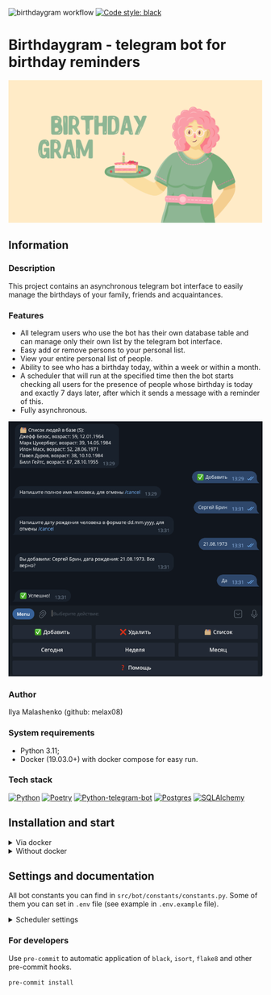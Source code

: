 ![birthdaygram workflow](https://github.com/melax08/birthdaygram/actions/workflows/birthdaygram-workflow.yml/badge.svg)
[![Code style: black](https://img.shields.io/badge/code%20style-black-000000.svg)](https://github.com/psf/black)

# Birthdaygram - telegram bot for birthday reminders

![birthdaygram_logo.png](readme_imgs/birthdaygram_logo.png)

## Information

### Description

This project contains an asynchronous telegram bot interface to easily manage the birthdays of your family, friends and acquaintances.

### Features

- All telegram users who use the bot has their own database table and can manage only their own list by the telegram bot interface.
- Easy add or remove persons to your personal list.
- View your entire personal list of people.
- Ability to see who has a birthday today, within a week or within a month.
- A scheduler that will run at the specified time then the bot starts checking all users for the presence of people whose birthday is today and exactly 7 days later, after which it sends a message with a reminder of this.
- Fully asynchronous.

![bot_example.png](readme_imgs/bot_example.png)

### Author
Ilya Malashenko (github: melax08)

### System requirements
- Python 3.11;
- Docker (19.03.0+) with docker compose for easy run.

### Tech stack
[![Python][Python-badge]][Python-url]
[![Poetry][Poetry-badge]][Poetry-url]
[![Python-telegram-bot][Python-telegram-bot-badge]][Python-telegram-bot-url]
[![Postgres][Postgres-badge]][Postgres-url]
[![SQLAlchemy][SQLAlchemy-badge]][SQLAlchemy-url]

## Installation and start
<details>
<summary>
Via docker
</summary>

Clone the repo and change directory to it:
```shell
git clone https://github.com/melax08/birthdaygram.git
```
```shell
cd birthdaygram
```

Copy file `.env.example` to `.env` and fill it in
```shell
cp .env.example .env
nano .env
```

Run `docker compose` to create needed containers:
```shell
docker compose up -d
```

</details>

<details><summary>Without docker</summary>

<br>

There is no information yet.

</details>

## Settings and documentation

All bot constants you can find in `src/bot/constants/constants.py`.
Some of them you can set in `.env` file (see example in `.env.example` file).

<details>
<summary>
Scheduler settings
</summary>
<br>

At the specified time, the scheduler runs a task to check all tables in the database for records of people whose birthday is today or exactly 7 days from now. Those who have these people added to the database will receive a telegram message with information about birthdays.

You can set a `RUN_SCHEDULER_HOURS` constant in the file .env.
Example:

```shell
RUN_SCHEDULER_HOURS=12 18
```

The scheduler tasks will be added to the queue when the bot starts.
In this example, the scheduler will run at 12:00 (12:00 AM) and 18:00 (6:00 PM)

If you set `RUN_SCHEDULER_HOURS` to the empty value (`RUN_SCHEDULER_HOURS=`), the scheduler will not work.

</details>

### For developers

Use `pre-commit` to automatic application of `black`, `isort`, `flake8` and other pre-commit hooks.

```shell
pre-commit install
```

<!-- MARKDOWN LINKS & BADGES -->
[Python-url]: https://www.python.org/
[Python-badge]: https://img.shields.io/badge/Python-376f9f?style=for-the-badge&logo=python&logoColor=white
[Python-telegram-bot-url]: https://github.com/python-telegram-bot/python-telegram-bot
[Poetry-url]: https://python-poetry.org
[Poetry-badge]: https://img.shields.io/badge/poetry-blue?style=for-the-badge&logo=Poetry&logoColor=white&link=https%3A%2F%2Fpython-poetry.org
[Python-telegram-bot-badge]: https://img.shields.io/badge/python--telegram--bot-4b8bbe?style=for-the-badge
[Postgres-url]: https://www.postgresql.org/
[Postgres-badge]: https://img.shields.io/badge/postgres-306189?style=for-the-badge&logo=postgresql&logoColor=white
[SQLAlchemy-url]: https://www.sqlalchemy.org
[SQLAlchemy-badge]: https://img.shields.io/badge/sql-alchemy-red?style=for-the-badge
